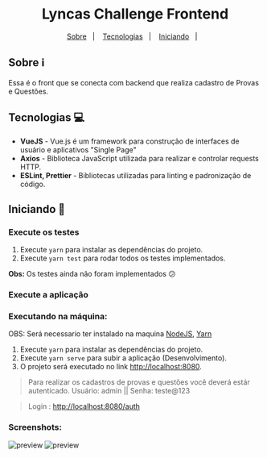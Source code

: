<h1 align="center">Lyncas Challenge Frontend</h1>

<div align="center">
  <p align="center">
    <a href="#sobre-information_source">Sobre</a>&nbsp;&nbsp;&nbsp;|&nbsp;&nbsp;&nbsp;
    <a href="#tecnologias-computer">Tecnologias</a>&nbsp;&nbsp;&nbsp;|&nbsp;&nbsp;&nbsp;
    <a href="#iniciando-rocket">Iniciando</a>&nbsp;&nbsp;&nbsp;|&nbsp;&nbsp;&nbsp;
  </p>
</div>

## Sobre :information_source:

Essa é o front que se conecta com backend que realiza cadastro de Provas e Questões.

## Tecnologias :computer:

- **VueJS** - Vue.js é um framework para construção de interfaces de usuário e aplicativos "Single Page"
- **Axios** - Biblioteca JavaScript utilizada para realizar e controlar requests HTTP.
- **ESLint, Prettier** - Bibliotecas utilizadas para linting e padronização de código.

## Iniciando :rocket:

### Execute os testes

1. Execute `yarn` para instalar as dependências do projeto.
2. Execute `yarn test` para rodar todos os testes implementados.

**Obs:** Os testes ainda não foram implementados :confused:

### Execute a aplicação

### Executando na máquina: 
OBS: Será necessario ter instalado na maquina [NodeJS](https://nodejs.org/en/), [Yarn](https://yarnpkg.com/)

1. Execute `yarn` para instalar as dependências do projeto.
2. Execute `yarn serve` para subir a aplicação (Desenvolvimento).
3. O projeto será executado no link [http://localhost:8080](http://localhost:8080).

> Para realizar os cadastros de provas e questões você deverá estár autenticado. Usuário: admin || Senha: teste@123

> Login : [http://localhost:8080/auth](http://localhost:8080/auth)


### Screenshots:

<img src="app_01.png" alt="preview" />

<img src="app_02.png" alt="preview" />